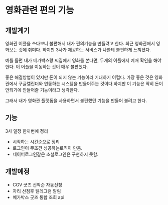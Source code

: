 # 영화관련 편의 기능
## 개발계기
영화관 어플을 쓰다보니 불편해서 내가 편의기능을 만들려고 한다.
최근 영화관에서 영화보는 것에 취미다. 하지만 3사가 제공하는 서비스가 나한테 불편하게 느껴졌다.

예를 들면 내가 메가박스랑 씨집에서 영화를 본다면, 두개의 어플에서 예매 확인을 해야한다. 이 어플을 이동하는 것이 매우 불편했다.

좋은 해결방법이 있지만 돈이 되지 않는 기능이라 기대하기 어렵다. 가장 좋은 것은 영화관에서 구글캘린더와 연동하는 시스템을 만들어주는 것이다.하지만 이 기능은 딱히 돈이 안되기에 안들어줄 기능이라고 생각한다.

그래서 내가 영화관 플랫폼을 사용하면서 불편했던 기능을 만들어 볼려고 한다. 

## 기능
3사 일정 한꺼번에 정리
- 시작하는 시간순으로 정리
- 로그인이 무조건 성공하는로직이 만듬.
- 네이버로그인같은 소셜로그인은 구현하지 못함.

## 개발예정
- CGV 굿즈 선착순 자동신청
- 자리 선점후 텔레그램 알림
- 메가박스 굿즈 통합 조회 api
